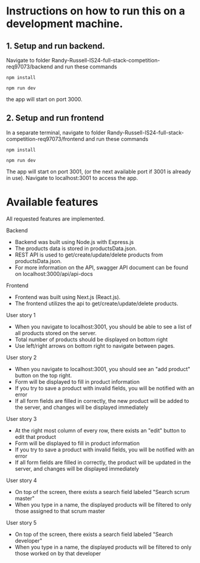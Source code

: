 # Instructions on how to run this on a development machine.

## 1. Setup and run backend. 

Navigate to folder Randy-Russell-IS24-full-stack-competition-req97073/backend and run these commands
```
npm install
```
```
npm run dev
```
the app will start on port 3000.

## 2. Setup and run frontend
In a separate terminal, navigate to folder Randy-Russell-IS24-full-stack-competition-req97073/frontend and run these commands
```
npm install
```
```
npm run dev
```
The app will start on port 3001, (or the next available port if 3001 is already in use).
Navigate to localhost:3001 to access the app.

# Available features
All requested features are implemented.

Backend
- Backend was built using Node.js with Express.js
- The products data is stored in productsData.json. 
- REST API is used to get/create/update/delete products from productsData.json.
- For more information on the API, swagger API document can be found on localhost:3000/api/api-docs

Frontend
- Frontend was built using Next.js (React.js).
- The frontend utilizes the api to get/create/update/delete products.

User story 1
- When you navigate to localhost:3001, you should be able to see a list of all products stored on the server.
- Total number of products should be displayed on bottom right
- Use left/right arrows on bottom right to navigate between pages.

User story 2
- When you navigate to localhost:3001, you should see an "add product" button on the top right.
- Form will be displayed to fill in product information
- If you try to save a product with invalid fields, you will be notified with an error
- If all form fields are filled in correctly, the new product will be added to the server, and changes will be displayed immediately

User story 3
- At the right most column of every row, there exists an "edit" button to edit that product
- Form will be displayed to fill in product information
- If you try to save a product with invalid fields, you will be notified with an error
- If all form fields are filled in correctly, the product will be updated in the server, and changes will be displayed immediately

User story 4
- On top of the screen, there exists a search field labeled "Search scrum master"
- When you type in a name, the displayed products will be filtered to only those assigned to that scrum master

User story 5
- On top of the screen, there exists a search field labeled "Search developer"
- When you type in a name, the displayed products will be filtered to only those worked on by that developer
